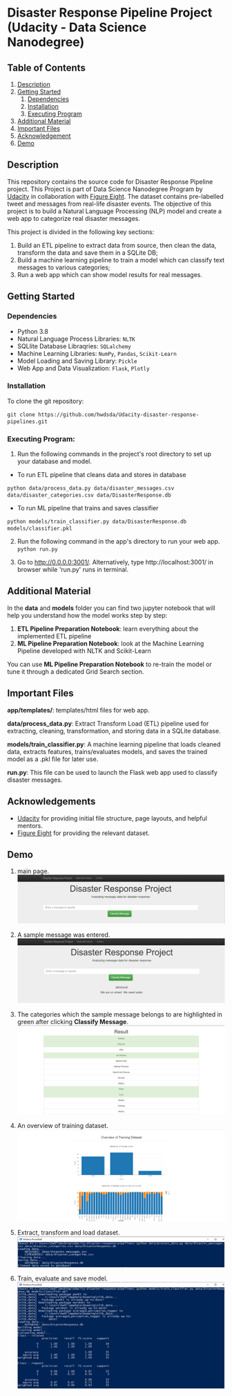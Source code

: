 # Disaster Response Pipeline Project (Udacity - Data Science Nanodegree)

## Table of Contents
1. [Description](#description)
2. [Getting Started](#getting_started)
	1. [Dependencies](#dependencies)
	2. [Installation](#installation)
	3. [Executing Program](#execution)
3. [Additional Material](#material)
4. [Important Files](#importantfiles)
5. [Acknowledgement](#acknowledgement)
6. [Demo](#demo)

<a name="descripton"></a>
## Description

This repository contains the source code for Disaster Response Pipeline project. This Project is part of Data Science Nanodegree Program by [Udacity](https://www.udacity.com/course/data-scientist-nanodegree--nd025) in collaboration with [Figure Eight](https://www.figure-eight.com/). The dataset contains pre-labelled tweet and messages from real-life disaster events. The objective of this project is to build a Natural Language Processing (NLP) model and create a web app to categorize real disaster messages.

This project is divided in the following key sections:

1. Build an ETL pipeline to extract data from source, then clean the data, transform the data and save them in a SQLite DB;
2. Build a machine learning pipeline to train a model which can classify text messages to various categories;
3. Run a web app which can show model results for real messages.

<a name="getting_started"></a>
## Getting Started

<a name="dependencies"></a>
### Dependencies

* Python 3.8
* Natural Language Process Libraries: `NLTK`
* SQLlite Database Libraqries: `SQLalchemy`
* Machine Learning Libraries: `NumPy`, `Pandas`, `Scikit-Learn`
* Model Loading and Saving Library: `Pickle`
* Web App and Data Visualization: `Flask`, `Plotly`

<a name="installation"></a>
### Installation

To clone the git repository:
```
git clone https://github.com/hwdsda/Udacity-disaster-response-pipelines.git
```
<a name="execution"></a>
### Executing Program:

1. Run the following commands in the project's root directory to set up your database and model.

- To run ETL pipeline that cleans data and stores in database
```
python data/process_data.py data/disaster_messages.csv data/disaster_categories.csv data/DisasterResponse.db
```
- To run ML pipeline that trains and saves classifier
```
python models/train_classifier.py data/DisasterResponse.db models/classifier.pkl
```

2. Run the following command in the app's directory to run your web app.
    `python run.py`

3. Go to http://0.0.0.0:3001/. Alternatively, type http://localhost:3001/ in browser while 'run.py' runs in terminal.

<a name="material"></a>
## Additional Material

In the **data** and **models** folder you can find two jupyter notebook that will help you understand how the model works step by step:
1. **ETL Pipeline Preparation Notebook**: learn everything about the implemented ETL pipeline
2. **ML Pipeline Preparation Notebook**: look at the Machine Learning Pipeline developed with NLTK and Scikit-Learn

You can use **ML Pipeline Preparation Notebook** to re-train the model or tune it through a dedicated Grid Search section.

<a name="importantfiles"></a>
## Important Files

**app/templates/**: templates/html files for web app.

**data/process_data.py**: Extract Transform Load (ETL) pipeline used for extracting, cleaning, transformation, and storing data in a SQLite database.

**models/train_classifier.py**: A machine learning pipeline that loads cleaned data, extracts features, trains/evaluates models, and saves the trained model as a .pkl file for later use.

**run.py**: This file can be used to launch the Flask web app used to classify disaster messages.

<a name="acknowledgement"></a>
## Acknowledgements

* [Udacity](https://www.udacity.com/) for providing initial file structure, page layouts, and helpful mentors.
* [Figure Eight](https://www.figure-eight.com/) for providing the relevant dataset.

<a name="demo"></a>
## Demo

1. main page.
![Main page](screenshots/main.PNG)

2. A sample message was entered.
![Message input](screenshots/message_input.PNG)

3. The categories which the sample message belongs to are highlighted in green after clicking **Classify Message**.
![Category output](screenshots/category_output.PNG)

4. An overview of training dataset.
![Overview](screenshots/overview_training_set.PNG)

5. Extract, transform and load dataset.
![ETL](screenshots/etl.PNG)

6. Train, evaluate and save model.
![ML](screenshots/ml.PNG)